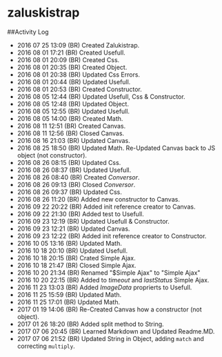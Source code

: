 # zaluskistrap

##Activity Log

* 2016 07 25 13:09 (BR) Created Zalukistrap.
* 2016 08 01 17:21 (BR) Created Usefull.
* 2016 08 01 20:09 (BR) Created Css.
* 2016 08 01 20:35 (BR) Created Object.
* 2016 08 01 20:38 (BR) Updated Css Errors.
* 2016 08 01 20:44 (BR) Updated Usefull.
* 2016 08 01 20:53 (BR) Created Constructor.
* 2016 08 05 12:44 (BR) Updated Usefull, Css & Constructor.
* 2016 08 05 12:48 (BR) Updated Object.
* 2016 08 05 12:55 (BR) Updated Usefull.
* 2016 08 05 14:00 (BR) Created Math.
* 2016 08 11 12:51 (BR) Created Canvas.
* 2016 08 11 12:56 (BR) Closed Canvas.
* 2016 08 16 21:03 (BR) Updated Canvas.
* 2016 08 25 18:50 (BR) Updated Math. Re-Updated Canvas back to JS object (not constructor).
* 2016 08 26 08:15 (BR) Updated Css.
* 2016 08 26 08:37 (BR) Updated Usefull.
* 2016 08 26 08:40 (BR) Created _Conversor_.
* 2016 08 26 09:13 (BR) Closed _Conversor_.
* 2016 08 26 09:37 (BR) Updated Css.
* 2016 08 26 11:20 (BR) Added new constructor to Canvas.
* 2016 09 22 20:22 (BR) Added init reference creator to Canvas.
* 2016 09 22 21:30 (BR) Added test to Usefull.
* 2016 09 23 12:19 (BR) Updated Usefull & Constructor.
* 2016 09 23 12:21 (BR) Updated Canvas.
* 2016 09 23 12:22 (BR) Added init reference creator to Constructor.
* 2016 10 05 13:16 (BR) Updated Math.
* 2016 10 18 20:10 (BR) Updated Usefull.
* 2016 10 18 20:15 (BR) Crated Simple Ajax.
* 2016 10 18 21:47 (BR) Closed Simple Ajax.
* 2016 10 20 21:34 (BR) Renamed "$Simple Ajax" to "Simple Ajax"
* 2016 10 20 22:15 (BR) Added to *timeout* and *lastStatus* Simple Ajax.
* 2016 11 23 13:03 (BR) Added _ImageData_ proprierts to Usefull.
* 2016 11 25 15:59 (BR) Updated Math.
* 2016 11 25 17:01 (BR) Updated Math.
* 2017 01 19 14:06 (BR) Re-Created Canvas how a constructor (not object).
* 2017 01 26 18:20 (BR) Added split method to String.
* 2017 07 06 20:45 (BR) Learned Markdown and Updated Readme.MD.
* 2017 07 06 21:52 (BR) Updated String in Object, adding `match` and correcting `multiply`.
